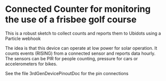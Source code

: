 # Connected Counter for monitoring the use of a frisbee golf course

This is a robust sketch to collect counts and reports them to Ubidots using a Particle webhook

The idea is that this device can operate at low power for solar operation.  It counts events (RISING) from a connected sensor and reports data hourly.  The sensors can be PIR for people counting, pressure for cars or accelerometers for bikes.

See the file 3rdGenDevicePinoutDoc for the pin connections
